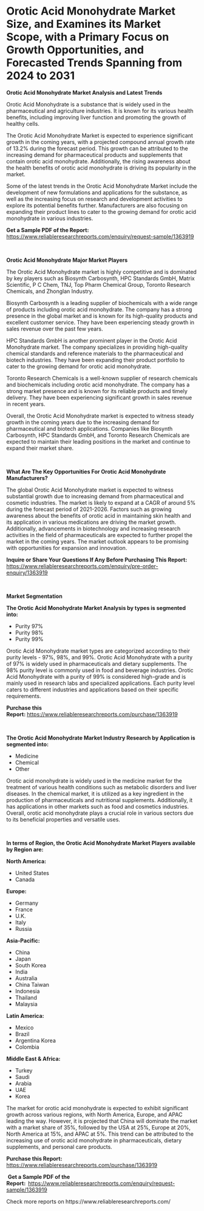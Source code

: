 <p><h1>Orotic Acid Monohydrate Market Size, and Examines its Market Scope, with a Primary Focus on Growth Opportunities, and Forecasted Trends Spanning from 2024 to 2031</h1></p><p><strong>Orotic Acid Monohydrate Market Analysis and Latest Trends</strong></p>
<p><p>Orotic Acid Monohydrate is a substance that is widely used in the pharmaceutical and agriculture industries. It is known for its various health benefits, including improving liver function and promoting the growth of healthy cells.</p><p>The Orotic Acid Monohydrate Market is expected to experience significant growth in the coming years, with a projected compound annual growth rate of 13.2% during the forecast period. This growth can be attributed to the increasing demand for pharmaceutical products and supplements that contain orotic acid monohydrate. Additionally, the rising awareness about the health benefits of orotic acid monohydrate is driving its popularity in the market.</p><p>Some of the latest trends in the Orotic Acid Monohydrate Market include the development of new formulations and applications for the substance, as well as the increasing focus on research and development activities to explore its potential benefits further. Manufacturers are also focusing on expanding their product lines to cater to the growing demand for orotic acid monohydrate in various industries.</p></p>
<p><strong>Get a Sample PDF of the Report:&nbsp;</strong> <a href="https://www.reliableresearchreports.com/enquiry/request-sample/1363919">https://www.reliableresearchreports.com/enquiry/request-sample/1363919</a></p>
<p>&nbsp;</p>
<p><strong>Orotic Acid Monohydrate Major Market Players</strong></p>
<p><p>The Orotic Acid Monohydrate market is highly competitive and is dominated by key players such as Biosynth Carbosynth, HPC Standards GmbH, Matrix Scientific, P C Chem, TNJ, Top Pharm Chemical Group, Toronto Research Chemicals, and Zhonglan Industry.</p><p>Biosynth Carbosynth is a leading supplier of biochemicals with a wide range of products including orotic acid monohydrate. The company has a strong presence in the global market and is known for its high-quality products and excellent customer service. They have been experiencing steady growth in sales revenue over the past few years.</p><p>HPC Standards GmbH is another prominent player in the Orotic Acid Monohydrate market. The company specializes in providing high-quality chemical standards and reference materials to the pharmaceutical and biotech industries. They have been expanding their product portfolio to cater to the growing demand for orotic acid monohydrate.</p><p>Toronto Research Chemicals is a well-known supplier of research chemicals and biochemicals including orotic acid monohydrate. The company has a strong market presence and is known for its reliable products and timely delivery. They have been experiencing significant growth in sales revenue in recent years.</p><p>Overall, the Orotic Acid Monohydrate market is expected to witness steady growth in the coming years due to the increasing demand for pharmaceutical and biotech applications. Companies like Biosynth Carbosynth, HPC Standards GmbH, and Toronto Research Chemicals are expected to maintain their leading positions in the market and continue to expand their market share.</p></p>
<p>&nbsp;</p>
<p><strong>What Are The Key Opportunities For Orotic Acid Monohydrate Manufacturers?</strong></p>
<p><p>The global Orotic Acid Monohydrate market is expected to witness substantial growth due to increasing demand from pharmaceutical and cosmetic industries. The market is likely to expand at a CAGR of around 5% during the forecast period of 2021-2026. Factors such as growing awareness about the benefits of orotic acid in maintaining skin health and its application in various medications are driving the market growth. Additionally, advancements in biotechnology and increasing research activities in the field of pharmaceuticals are expected to further propel the market in the coming years. The market outlook appears to be promising with opportunities for expansion and innovation.</p></p>
<p><strong>Inquire or Share Your Questions If Any Before Purchasing This Report:</strong> <a href="https://www.reliableresearchreports.com/enquiry/pre-order-enquiry/1363919">https://www.reliableresearchreports.com/enquiry/pre-order-enquiry/1363919</a></p>
<p>&nbsp;</p>
<p><strong>Market Segmentation</strong></p>
<p><strong>The Orotic Acid Monohydrate Market Analysis by types is segmented into:</strong></p>
<p><ul><li>Purity 97%</li><li>Purity 98%</li><li>Purity 99%</li></ul></p>
<p><p>Orotic Acid Monohydrate market types are categorized according to their purity levels - 97%, 98%, and 99%. Orotic Acid Monohydrate with a purity of 97% is widely used in pharmaceuticals and dietary supplements. The 98% purity level is commonly used in food and beverage industries. Orotic Acid Monohydrate with a purity of 99% is considered high-grade and is mainly used in research labs and specialized applications. Each purity level caters to different industries and applications based on their specific requirements.</p></p>
<p><strong>Purchase this Report:&nbsp;</strong><a href="https://www.reliableresearchreports.com/purchase/1363919">https://www.reliableresearchreports.com/purchase/1363919</a></p>
<p>&nbsp;</p>
<p><strong>The Orotic Acid Monohydrate Market Industry Research by Application is segmented into:</strong></p>
<p><ul><li>Medicine</li><li>Chemical</li><li>Other</li></ul></p>
<p><p>Orotic acid monohydrate is widely used in the medicine market for the treatment of various health conditions such as metabolic disorders and liver diseases. In the chemical market, it is utilized as a key ingredient in the production of pharmaceuticals and nutritional supplements. Additionally, it has applications in other markets such as food and cosmetics industries. Overall, orotic acid monohydrate plays a crucial role in various sectors due to its beneficial properties and versatile uses.</p></p>
<p>&nbsp;</p>
<p><strong>In terms of Region, the Orotic Acid Monohydrate Market Players available by Region are:</strong></p>
<p>
    <p> <strong> North America: </strong>
        <ul>
            <li>United States</li>
            <li>Canada</li>
        </ul>
        </p> 
    <p> <strong> Europe: </strong>
        <ul>
            <li>Germany</li>
            <li>France</li>
            <li>U.K.</li>
            <li>Italy</li>
            <li>Russia</li>
        </ul>
        </p> 
    <p> <strong> Asia-Pacific: </strong>
        <ul>
            <li>China</li>
            <li>Japan</li>
            <li>South Korea</li>
            <li>India</li>
            <li>Australia</li>
            <li>China Taiwan</li>
            <li>Indonesia</li>
            <li>Thailand</li>
            <li>Malaysia</li>
        </ul>
        </p> 
    <p> <strong> Latin America: </strong>
        <ul>
            <li>Mexico</li>
            <li>Brazil</li>
            <li>Argentina Korea</li>
            <li>Colombia</li>
        </ul>
        </p> 
    <p> <strong> Middle East & Africa: </strong>
        <ul>
            <li>Turkey</li>
            <li>Saudi</li>
            <li>Arabia</li>
            <li>UAE</li>
            <li>Korea</li>
        </ul>
    </p>
    </p>
<p><p>The market for orotic acid monohydrate is expected to exhibit significant growth across various regions, with North America, Europe, and APAC leading the way. However, it is projected that China will dominate the market with a market share of 35%, followed by the USA at 25%, Europe at 20%, North America at 15%, and APAC at 5%. This trend can be attributed to the increasing use of orotic acid monohydrate in pharmaceuticals, dietary supplements, and personal care products.</p></p>
<p><strong>Purchase this Report: </strong><a href="https://www.reliableresearchreports.com/purchase/1363919">https://www.reliableresearchreports.com/purchase/1363919</a></p>
<p>&nbsp;<strong>Get a Sample PDF of the Report:&nbsp;&nbsp;</strong><a href="https://www.reliableresearchreports.com/enquiry/request-sample/1363919">https://www.reliableresearchreports.com/enquiry/request-sample/1363919</a></p>
<p><strong></strong></p>
<p>Check more reports on https://www.reliableresearchreports.com/</p>